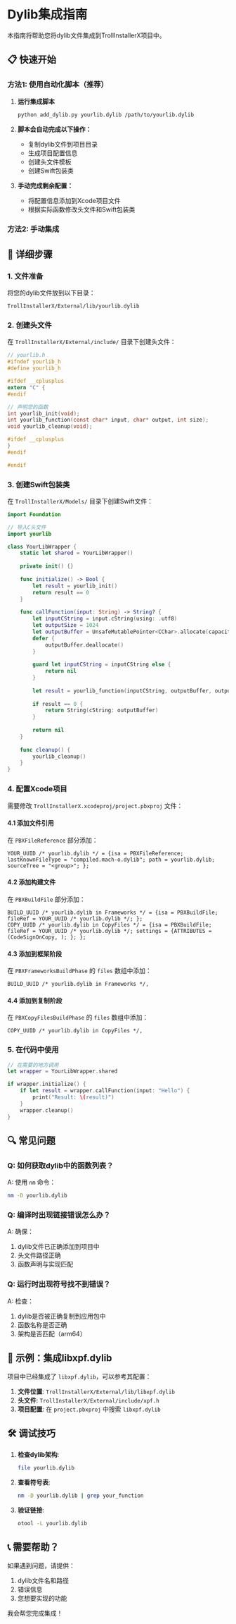 # Dylib集成指南

本指南将帮助您将dylib文件集成到TrollInstallerX项目中。

## 📋 快速开始

### 方法1: 使用自动化脚本（推荐）

1. **运行集成脚本**
   ```bash
   python add_dylib.py yourlib.dylib /path/to/yourlib.dylib
   ```

2. **脚本会自动完成以下操作：**
   - 复制dylib文件到项目目录
   - 生成项目配置信息
   - 创建头文件模板
   - 创建Swift包装类

3. **手动完成剩余配置：**
   - 将配置信息添加到Xcode项目文件
   - 根据实际函数修改头文件和Swift包装类

### 方法2: 手动集成

## 🔧 详细步骤

### 1. 文件准备

将您的dylib文件放到以下目录：
```
TrollInstallerX/External/lib/yourlib.dylib
```

### 2. 创建头文件

在 `TrollInstallerX/External/include/` 目录下创建头文件：

```c
// yourlib.h
#ifndef yourlib_h
#define yourlib_h

#ifdef __cplusplus
extern "C" {
#endif

// 声明您的函数
int yourlib_init(void);
int yourlib_function(const char* input, char* output, int size);
void yourlib_cleanup(void);

#ifdef __cplusplus
}
#endif

#endif
```

### 3. 创建Swift包装类

在 `TrollInstallerX/Models/` 目录下创建Swift文件：

```swift
import Foundation

// 导入C头文件
import yourlib

class YourLibWrapper {
    static let shared = YourLibWrapper()
    
    private init() {}
    
    func initialize() -> Bool {
        let result = yourlib_init()
        return result == 0
    }
    
    func callFunction(input: String) -> String? {
        let inputCString = input.cString(using: .utf8)
        let outputSize = 1024
        let outputBuffer = UnsafeMutablePointer<CChar>.allocate(capacity: outputSize)
        defer {
            outputBuffer.deallocate()
        }
        
        guard let inputCString = inputCString else {
            return nil
        }
        
        let result = yourlib_function(inputCString, outputBuffer, outputSize)
        
        if result == 0 {
            return String(cString: outputBuffer)
        }
        
        return nil
    }
    
    func cleanup() {
        yourlib_cleanup()
    }
}
```

### 4. 配置Xcode项目

需要修改 `TrollInstallerX.xcodeproj/project.pbxproj` 文件：

#### 4.1 添加文件引用

在 `PBXFileReference` 部分添加：
```
YOUR_UUID /* yourlib.dylib */ = {isa = PBXFileReference; lastKnownFileType = "compiled.mach-o.dylib"; path = yourlib.dylib; sourceTree = "<group>"; };
```

#### 4.2 添加构建文件

在 `PBXBuildFile` 部分添加：
```
BUILD_UUID /* yourlib.dylib in Frameworks */ = {isa = PBXBuildFile; fileRef = YOUR_UUID /* yourlib.dylib */; };
COPY_UUID /* yourlib.dylib in CopyFiles */ = {isa = PBXBuildFile; fileRef = YOUR_UUID /* yourlib.dylib */; settings = {ATTRIBUTES = (CodeSignOnCopy, ); }; };
```

#### 4.3 添加到框架阶段

在 `PBXFrameworksBuildPhase` 的 `files` 数组中添加：
```
BUILD_UUID /* yourlib.dylib in Frameworks */,
```

#### 4.4 添加到复制阶段

在 `PBXCopyFilesBuildPhase` 的 `files` 数组中添加：
```
COPY_UUID /* yourlib.dylib in CopyFiles */,
```

### 5. 在代码中使用

```swift
// 在需要的地方调用
let wrapper = YourLibWrapper.shared

if wrapper.initialize() {
    if let result = wrapper.callFunction(input: "Hello") {
        print("Result: \(result)")
    }
    wrapper.cleanup()
}
```

## 🔍 常见问题

### Q: 如何获取dylib中的函数列表？
A: 使用 `nm` 命令：
```bash
nm -D yourlib.dylib
```

### Q: 编译时出现链接错误怎么办？
A: 确保：
1. dylib文件已正确添加到项目中
2. 头文件路径正确
3. 函数声明与实现匹配

### Q: 运行时出现符号找不到错误？
A: 检查：
1. dylib是否被正确复制到应用包中
2. 函数名称是否正确
3. 架构是否匹配（arm64）

## 📝 示例：集成libxpf.dylib

项目中已经集成了 `libxpf.dylib`，可以参考其配置：

1. **文件位置**: `TrollInstallerX/External/lib/libxpf.dylib`
2. **头文件**: `TrollInstallerX/External/include/xpf.h`
3. **项目配置**: 在 `project.pbxproj` 中搜索 `libxpf.dylib`

## 🛠️ 调试技巧

1. **检查dylib架构**:
   ```bash
   file yourlib.dylib
   ```

2. **查看符号表**:
   ```bash
   nm -D yourlib.dylib | grep your_function
   ```

3. **验证链接**:
   ```bash
   otool -L yourlib.dylib
   ```

## 📞 需要帮助？

如果遇到问题，请提供：
1. dylib文件名和路径
2. 错误信息
3. 您想要实现的功能

我会帮您完成集成！ 